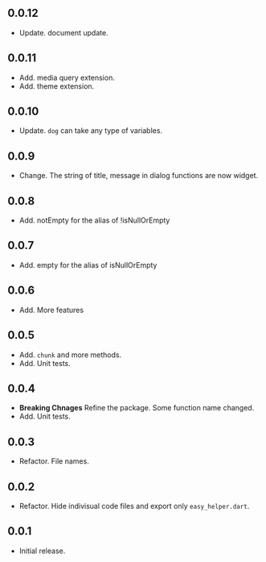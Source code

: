 ## 0.0.12
* Update. document update.

## 0.0.11
* Add. media query extension.
* Add. theme extension.

## 0.0.10
* Update. `dog` can take any type of variables.

## 0.0.9
* Change. The string of title, message in dialog functions are now widget.

## 0.0.8
* Add. notEmpty for the alias of !isNullOrEmpty

## 0.0.7
* Add. empty for the alias of isNullOrEmpty

## 0.0.6
* Add. More features

## 0.0.5
* Add. `chunk` and more methods.
* Add. Unit tests.

## 0.0.4
* **Breaking Chnages** Refine the package. Some function name changed.
* Add. Unit tests.

## 0.0.3
* Refactor. File names.


## 0.0.2
* Refactor. Hide indivisual code files and export only `easy_helper.dart`.

## 0.0.1
* Initial release.
